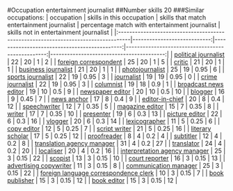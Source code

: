 #Occupation entertainment journalist
##Number skills 20
###Similar occupations:
| occupation                                                                        |   skills in this occupation |   skills that match entertainment journalist |   percentage match with entertainment journalist |   skills not in entertainment journalist |
|:----------------------------------------------------------------------------------|----------------------------:|---------------------------------------------:|-------------------------------------------------:|-----------------------------------------:|
| [political journalist](political_journalist.md)                                   |                          22 |                                           20 |                                             1    |                                        2 |
| [foreign correspondent](foreign_correspondent.md)                                 |                          25 |                                           20 |                                             1    |                                        5 |
| [critic](critic.md)                                                               |                          21 |                                           20 |                                             1    |                                        1 |
| [business journalist](business_journalist.md)                                     |                          21 |                                           20 |                                             1    |                                        1 |
| [photojournalist](photojournalist.md)                                             |                          25 |                                           19 |                                             0.95 |                                        6 |
| [sports journalist](sports_journalist.md)                                         |                          22 |                                           19 |                                             0.95 |                                        3 |
| [journalist](journalist.md)                                                       |                          19 |                                           19 |                                             0.95 |                                        0 |
| [crime journalist](crime_journalist.md)                                           |                          22 |                                           19 |                                             0.95 |                                        3 |
| [columnist](columnist.md)                                                         |                          19 |                                           18 |                                             0.9  |                                        1 |
| [broadcast news editor](broadcast_news_editor.md)                                 |                          19 |                                           10 |                                             0.5  |                                        9 |
| [newspaper editor](newspaper_editor.md)                                           |                          20 |                                           10 |                                             0.5  |                                       10 |
| [blogger](blogger.md)                                                             |                          16 |                                            9 |                                             0.45 |                                        7 |
| [news anchor](news_anchor.md)                                                     |                          17 |                                            8 |                                             0.4  |                                        9 |
| [editor-in-chief](editor-in-chief.md)                                             |                          20 |                                            8 |                                             0.4  |                                       12 |
| [speechwriter](speechwriter.md)                                                   |                          12 |                                            7 |                                             0.35 |                                        5 |
| [magazine editor](magazine_editor.md)                                             |                          15 |                                            7 |                                             0.35 |                                        8 |
| [writer](writer.md)                                                               |                          17 |                                            7 |                                             0.35 |                                       10 |
| [presenter](presenter.md)                                                         |                          19 |                                            6 |                                             0.3  |                                       13 |
| [picture editor](picture_editor.md)                                               |                          22 |                                            6 |                                             0.3  |                                       16 |
| [vlogger](vlogger.md)                                                             |                          20 |                                            6 |                                             0.3  |                                       14 |
| [lexicographer](lexicographer.md)                                                 |                          11 |                                            5 |                                             0.25 |                                        6 |
| [copy editor](copy_editor.md)                                                     |                          12 |                                            5 |                                             0.25 |                                        7 |
| [script writer](script_writer.md)                                                 |                          21 |                                            5 |                                             0.25 |                                       16 |
| [literary scholar](literary_scholar.md)                                           |                          17 |                                            5 |                                             0.25 |                                       12 |
| [proofreader](proofreader.md)                                                     |                           8 |                                            4 |                                             0.2  |                                        4 |
| [subtitler](subtitler.md)                                                         |                          12 |                                            4 |                                             0.2  |                                        8 |
| [translation agency manager](translation_agency_manager.md)                       |                          31 |                                            4 |                                             0.2  |                                       27 |
| [translator](translator.md)                                                       |                          24 |                                            4 |                                             0.2  |                                       20 |
| [localiser](localiser.md)                                                         |                          20 |                                            4 |                                             0.2  |                                       16 |
| [interpretation agency manager](interpretation_agency_manager.md)                 |                          25 |                                            3 |                                             0.15 |                                       22 |
| [scopist](scopist.md)                                                             |                          13 |                                            3 |                                             0.15 |                                       10 |
| [court reporter](court_reporter.md)                                               |                          16 |                                            3 |                                             0.15 |                                       13 |
| [advertising copywriter](advertising_copywriter.md)                               |                          11 |                                            3 |                                             0.15 |                                        8 |
| [communication manager](communication_manager.md)                                 |                          25 |                                            3 |                                             0.15 |                                       22 |
| [foreign language correspondence clerk](foreign_language_correspondence_clerk.md) |                          10 |                                            3 |                                             0.15 |                                        7 |
| [book publisher](book_publisher.md)                                               |                          15 |                                            3 |                                             0.15 |                                       12 |
| [book editor](book_editor.md)                                                     |                          15 |                                            3 |                                             0.15 |                                       12 |
